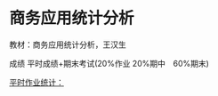 # 商务应用统计分析

教材：商务应用统计分析，王汉生


成绩 平时成绩+期末考试(20%作业 20%期中　60%期末)

[平时作业统计：](https://github.com/zheqng/teaching-lectures/tree/master/2019%E5%B9%B4%E6%98%A5%E5%AD%A3%E5%95%86%E5%8A%A1%E5%BA%94%E7%94%A8%E7%BB%9F%E8%AE%A1%E5%88%86%E6%9E%90/%E4%BD%9C%E4%B8%9A)
